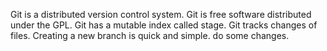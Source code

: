 Git is a distributed version control system.
Git is free software distributed under the GPL.
Git has a mutable index called stage.
Git tracks changes of files.
Creating a new branch is quick and simple.
do some changes.
